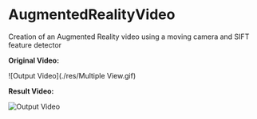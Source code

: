 # AugmentedRealityVideo
Creation of an Augmented Reality video using a moving camera and SIFT feature detector


**Original Video:**

![Output Video](./res/Multiple View.gif)


**Result Video:**

![Output Video](./res/output.gif)
